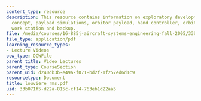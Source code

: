 ```yaml
---
content_type: resource
description: This resource contains information on exploratory development, master-slave
  concept, payload simulations, orbitor payload, hand controller, orbitor flight deck
  work station and backup.
file: /media/courses/16-885j-aircraft-systems-engineering-fall-2005/33b071f5d22a815ccf14763eb1d22aa5_louviere_rms.pdf
file_type: application/pdf
learning_resource_types:
- Lecture Videos
ocw_type: OCWFile
parent_title: Video Lectures
parent_type: CourseSection
parent_uid: d240db3b-e49a-f071-bd2f-1f257ed6d1c9
resourcetype: Document
title: louviere_rms.pdf
uid: 33b071f5-d22a-815c-cf14-763eb1d22aa5
---
```

